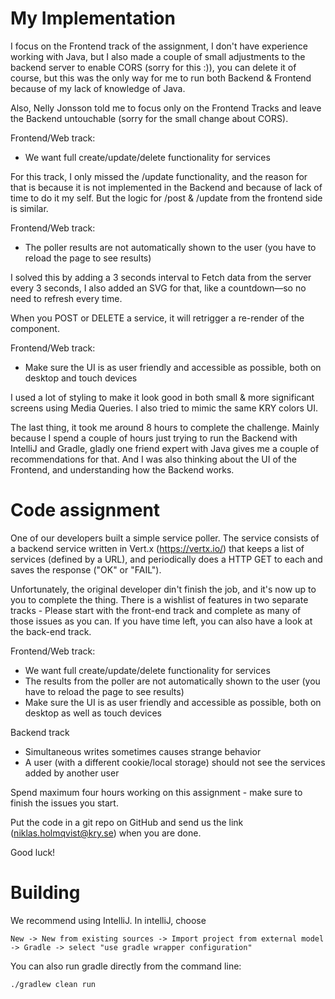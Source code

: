 # My Implementation

I focus on the Frontend track of the assignment, I don't have experience working with Java, but I also made a couple of small adjustments to the backend server to enable CORS (sorry for this :)), you can delete it of course, but this was the only way for me to run both Backend & Frontend because of my lack of knowledge of Java.

Also, Nelly Jonsson told me to focus only on the Frontend Tracks and leave the Backend untouchable (sorry for the small change about CORS).

Frontend/Web track:
- We want full create/update/delete functionality for services

For this track, I only missed the /update functionality, and the reason for that is because it is not implemented in the Backend and because of lack of time to do it my self. But the logic for /post & /update from the frontend side is similar.

Frontend/Web track:
- The poller results are not automatically shown to the user (you have to reload the page to see results)

I solved this by adding a 3 seconds interval to Fetch data from the server every 3 seconds, I also added an SVG for that, like a countdown—so no need to refresh every time.

When you POST or DELETE a service, it will retrigger a re-render of the component.

Frontend/Web track:
- Make sure the UI is as user friendly and accessible as possible, both on desktop and touch devices

I used a lot of styling to make it look good in both small & more significant screens using Media Queries. I also tried to mimic the same KRY colors UI.

The last thing, it took me around 8 hours to complete the challenge. Mainly because I spend a couple of hours just trying to run the Backend with IntelliJ and Gradle, gladly one friend expert with Java gives me a couple of recommendations for that. And I was also thinking about the UI of the Frontend, and understanding how the Backend works.

# Code assignment

One of our developers built a simple service poller.
The service consists of a backend service written in Vert.x (https://vertx.io/) that keeps a list of services (defined by a URL), and periodically does a HTTP GET to each and saves the response ("OK" or "FAIL").

Unfortunately, the original developer din't finish the job, and it's now up to you to complete the thing.
There is a wishlist of features in two separate tracks - Please start with the front-end track and complete as many of those issues as you can. If you have time left, you can also have a look at the back-end track.

Frontend/Web track:
- We want full create/update/delete functionality for services
- The results from the poller are not automatically shown to the user (you have to reload the page to see results)
- Make sure the UI is as user friendly and accessible as possible, both on desktop as well as touch devices

Backend track
- Simultaneous writes sometimes causes strange behavior
- A user (with a different cookie/local storage) should not see the services added by another user

Spend maximum four hours working on this assignment - make sure to finish the issues you start.

Put the code in a git repo on GitHub and send us the link (niklas.holmqvist@kry.se) when you are done.

Good luck!

# Building
We recommend using IntelliJ.
In intelliJ, choose
```
New -> New from existing sources -> Import project from external model -> Gradle -> select "use gradle wrapper configuration"
```

You can also run gradle directly from the command line:
```
./gradlew clean run
```
